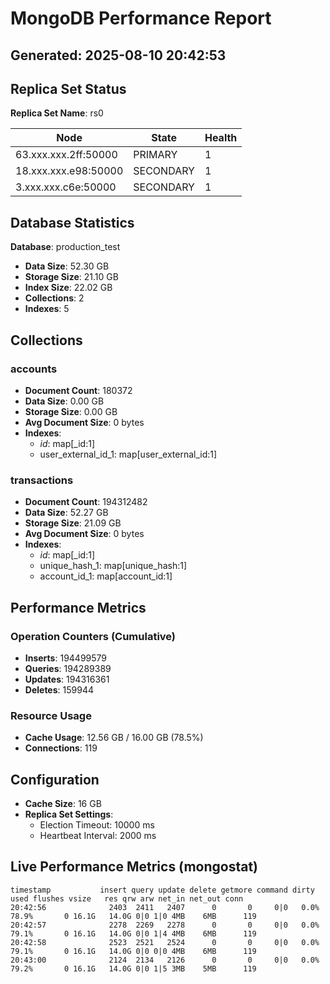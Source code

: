 # MongoDB Performance Report

## Generated: 2025-08-10 20:42:53

## Replica Set Status

**Replica Set Name**: rs0

| Node | State | Health |
|------|-------|--------|
| 63.xxx.xxx.2ff:50000 | PRIMARY | 1 |
| 18.xxx.xxx.e98:50000 | SECONDARY | 1 |
| 3.xxx.xxx.c6e:50000 | SECONDARY | 1 |

## Database Statistics

**Database**: production_test

- **Data Size**: 52.30 GB
- **Storage Size**: 21.10 GB
- **Index Size**: 22.02 GB
- **Collections**: 2
- **Indexes**: 5

## Collections

### accounts
- **Document Count**: 180372
- **Data Size**: 0.00 GB
- **Storage Size**: 0.00 GB
- **Avg Document Size**: 0 bytes
- **Indexes**:
  - _id_: map[_id:1]
  - user_external_id_1: map[user_external_id:1]

### transactions
- **Document Count**: 194312482
- **Data Size**: 52.27 GB
- **Storage Size**: 21.09 GB
- **Avg Document Size**: 0 bytes
- **Indexes**:
  - _id_: map[_id:1]
  - unique_hash_1: map[unique_hash:1]
  - account_id_1: map[account_id:1]

## Performance Metrics

### Operation Counters (Cumulative)
- **Inserts**: 194499579
- **Queries**: 194289389
- **Updates**: 194316361
- **Deletes**: 159944

### Resource Usage
- **Cache Usage**: 12.56 GB / 16.00 GB (78.5%)
- **Connections**: 119

## Configuration

- **Cache Size**: 16 GB
- **Replica Set Settings**:
  - Election Timeout: 10000 ms
  - Heartbeat Interval: 2000 ms

## Live Performance Metrics (mongostat)

```
timestamp           insert query update delete getmore command dirty used flushes vsize   res qrw arw net_in net_out conn
20:42:56              2403  2411   2407      0       0     0|0   0.0% 78.9%       0 16.1G   14.0G 0|0 1|0 4MB    6MB      119
20:42:57              2278  2269   2278      0       0     0|0   0.0% 79.1%       0 16.1G   14.0G 0|0 1|4 4MB    6MB      119
20:42:58              2523  2521   2524      0       0     0|0   0.0% 79.1%       0 16.1G   14.0G 0|0 0|0 4MB    6MB      119
20:43:00              2124  2134   2126      0       0     0|0   0.0% 79.2%       0 16.1G   14.0G 0|0 1|5 3MB    5MB      119
```
